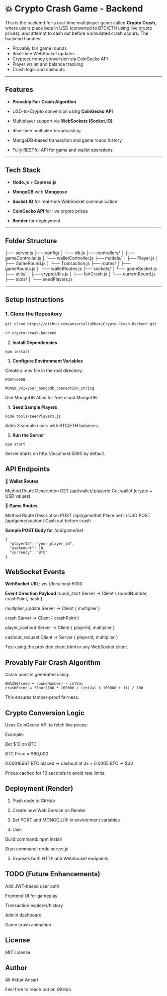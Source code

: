 # 💥 Crypto Crash Game - Backend

This is the backend for a real-time multiplayer game called **Crypto Crash**, where users place bets in USD (converted to BTC/ETH using live crypto prices), and attempt to cash out before a simulated crash occurs. The backend handles:

- Provably fair game rounds
- Real-time WebSocket updates
- Cryptocurrency conversion via CoinGecko API
- Player wallet and balance tracking
- Crash logic and cashouts

---

##  Features

-  **Provably Fair Crash Algorithm**

-  USD-to-Crypto conversion using **CoinGecko API**

-  Multiplayer support via **WebSockets (Socket.IO)**

-  Real-time multiplier broadcasting

-  MongoDB-based transaction and game round history

-  Fully RESTful API for game and wallet operations

---

##  Tech Stack

- **Node.js** + **Express.js**

- **MongoDB** with **Mongoose**

- **Socket.IO** for real-time WebSocket communication

- **CoinGecko API** for live crypto prices

- **Render**  for deployment

---

##  Folder Structure

├── server.js
├── config/
│ └── db.js
├── controllers/
│ ├── gameController.js
│ └── walletController.js
├── models/
│ ├── Player.js
│ ├── GameRound.js
│ └── Transaction.js
├── routes/
│ ├── gameRoutes.js
│ └── walletRoutes.js
├── sockets/
│ └── gameSocket.js
├── utils/
│ ├── cryptoUtils.js
│ ├── fairCrash.js
│ └── currentRound.js
├── tools/
│ └── seedPlayers.js



---

##  Setup Instructions

### 1. Clone the Repository

```bash
git clone https://github.com/ansarialiakbar/Crypto-Crash-Backend.git

cd crypto-crash-backend
```
2. **Install Dependencies**
```
npm install
```
3. **Configure Environment Variables**

Create a .env file in the root directory:

```env
PORT=5000

MONGO_URI=your_mongodb_connection_string
```

 Use MongoDB Atlas for free cloud MongoDB.

4. **Seed Sample Players**
```
node tools/seedPlayers.js
```
Adds 3 sample users with BTC/ETH balances.

5. **Run the Server**
```
npm start
```
Server starts on http://localhost:5000 by default.

##  API Endpoints

🔹 **Wallet Routes**

Method	    Route	                   Description
GET	      /api/wallet/:playerId	   Get wallet (crypto + USD values)

🔹 **Game Routes**

Method	    Route	                       Description
POST	 /api/game/bet	           Place bet in USD
POST	 /api/game/cashout	      Cash out before crash

 **Sample POST Body for** /api/game/bet
```
{
  "playerId": "your_player_id",
  "usdAmount": 10,
  "currency": "BTC"
}
```

##  WebSocket Events

**WebSocket URL**: ws://localhost:5000

**Event**	          **Direction**	            **Payload**
round_start	    Server → Client	      { roundNumber, crashPoint, hash }

multiplier_update	Server → Client	             { multiplier }

crash	            Server → Client	               { crashPoint }

player_cashout	   Server → Client	           { playerId, multiplier }

cashout_request	 Client → Server	          { playerId, multiplier }

Test using the provided client.html or any WebSocket client.

## Provably Fair Crash Algorithm

Crash point is generated using:
```
SHA256(seed + roundNumber) → intVal
crashPoint = floor(100 * 100000 / (intVal % 100000 + 1)) / 100
```
This ensures tamper-proof fairness.

## Crypto Conversion Logic

Uses CoinGecko API to fetch live prices:

Example:

Bet $10 on BTC

BTC Price = $60,000

0.00016667 BTC placed → cashout at 3x = 0.0005 BTC → $30

Prices cached for 10 seconds to avoid rate limits.

## Deployment (Render)

1. Push code to GitHub

2. Create new Web Service on Render

3. Set PORT and MONGO_URI in environment variables

4. Use:

Build command: npm install

Start command: node server.js

5. Exposes both HTTP and WebSocket endpoints

##  TODO (Future Enhancements)

Add JWT-based user auth

Frontend UI for gameplay

Transaction explorer/history

Admin dashboard

Game crash animation

##  License

MIT License


## Author
Ali Akbar Ansari

Feel free to reach out on GitHub


